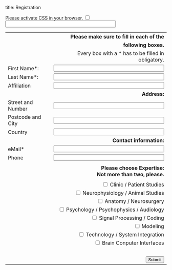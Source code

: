 title: Registration


<div markdown="1" >
<form id="register" name="register" action="http://vianna.de/fcgi-bin/register_cal2015.py" method="POST">
<!-- next few lines are to fight of unwanted bots and humans don't fill those -->
<div class="very_important">
Please activate CSS in your browser.
<input type="checkbox" name="terms">
<input type="text"size="40" maxlength="50" name="name">
</div>

|             |                                                                                                                  |
| --------    | ---------------------------------------------------------------------------------------------------------------: |
||**Please make sure to fill in each of the** |
||**following boxes.**|
||Every box with a * has to be filled in obligatory. |
| First Name*: | <input type="text" size="40" maxlength="50" name="FirstName">   |
| Last Name*: | <input type="text" size="40" maxlength="50" name="LastName">     |
| Affiliation|  <input type="text" size="40" maxlength="50" name="Affiliation" >|
||**Address:**|
|Street and Number|<input type="text" size="40" maxlength="80"  name="Address" >|
|Postcode and City|<input type="text" size="40" maxlength="40" name="City" >|
|Country| <input type="text" size="40" maxlength="40" name="Country" >|
||**Contact information:**|
|eMail*| <input type="text" size="40" maxlength="60" name="email"> |  
|Phone|<input type="text" size="40" maxlength="40" name="Phone">|
|||
||**Please choose Expertise: <br> Not more than two, please.**|
| | |
| |  <input type="checkbox" name="clinic" value="✓"> Clinic / Patient Studies<br>
| |  <input type="checkbox" name="animals" value="✓"> Neurophysiology / Animal Studies<br>
| |  <input type="checkbox" name="anatomy" value="✓"> Anatomy / Neurosurgery<br>
| |  <input type="checkbox" name="psychology" value="✓"> Psychology / Psychophysics / Audiology<br>
| |  <input type="checkbox" name="coding" value="✓"> Signal Processing / Coding<br>
| |  <input type="checkbox" name="modeling" value="✓"> Modeling<br>
| |  <input type="checkbox" name="technology" value="✓"> Technology / System Integration<br>
| |  <input type="checkbox" name="bci" value="✓"> Brain Conputer Interfaces<br>
<br> |
| | <input type="submit" class="btn btn-primary btn-lg btn-block" value="Submit"> |

</form>
</div>


